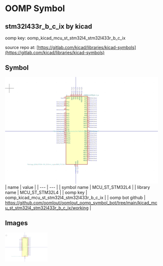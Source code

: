 # OOMP Symbol  
## stm32l433r_b_c_ix  by kicad  
  
oomp key: oomp_kicad_mcu_st_stm32l4_stm32l433r_b_c_ix  
  
source repo at: [https://gitlab.com/kicad/libraries/kicad-symbols](https://gitlab.com/kicad/libraries/kicad-symbols)  
## Symbol  
  
[![working.png](working_600.png)](working.png)  
| name | value | 
| --- | --- | 
| symbol name | MCU_ST_STM32L4 | 
| library name | MCU_ST_STM32L4 | 
| oomp key | oomp_kicad_mcu_st_stm32l4_stm32l433r_b_c_ix | 
| oomp bot github | https://github.com/oomlout/oomlout_oomp_symbol_bot/tree/main/kicad_mcu_st_stm32l4_stm32l433r_b_c_ix/working | 
## Images  
  
[![working.png](working_140.png)](working.png)  
